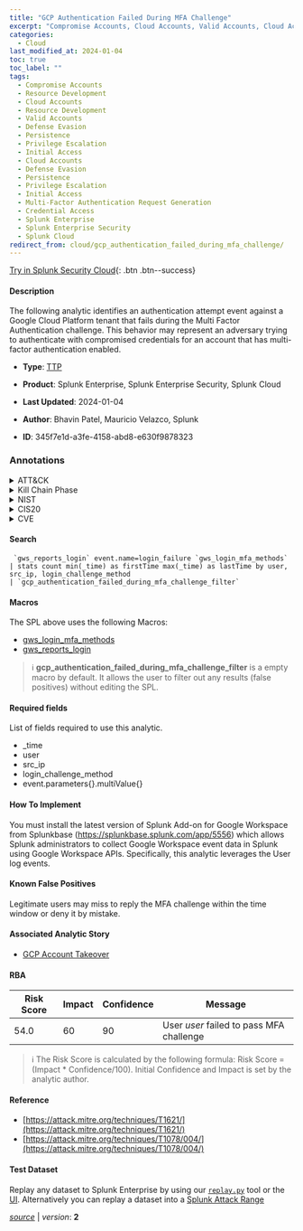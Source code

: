 ```yaml
---
title: "GCP Authentication Failed During MFA Challenge"
excerpt: "Compromise Accounts, Cloud Accounts, Valid Accounts, Cloud Accounts, Multi-Factor Authentication Request Generation"
categories:
  - Cloud
last_modified_at: 2024-01-04
toc: true
toc_label: ""
tags:
  - Compromise Accounts
  - Resource Development
  - Cloud Accounts
  - Resource Development
  - Valid Accounts
  - Defense Evasion
  - Persistence
  - Privilege Escalation
  - Initial Access
  - Cloud Accounts
  - Defense Evasion
  - Persistence
  - Privilege Escalation
  - Initial Access
  - Multi-Factor Authentication Request Generation
  - Credential Access
  - Splunk Enterprise
  - Splunk Enterprise Security
  - Splunk Cloud
redirect_from: cloud/gcp_authentication_failed_during_mfa_challenge/
---
```




[Try in Splunk Security Cloud](https://www.splunk.com/en_us/cyber-security.html){: .btn .btn--success}

#### Description

The following analytic identifies an authentication attempt event against a Google Cloud Platform tenant that fails during the Multi Factor Authentication challenge. This behavior may represent an adversary trying to authenticate with compromised credentials for an account that has multi-factor authentication enabled. 

- **Type**: [TTP](https://github.com/splunk/security_content/wiki/Detection-Analytic-Types)
- **Product**: Splunk Enterprise, Splunk Enterprise Security, Splunk Cloud

- **Last Updated**: 2024-01-04
- **Author**: Bhavin Patel, Mauricio Velazco, Splunk
- **ID**: 345f7e1d-a3fe-4158-abd8-e630f9878323

### Annotations
<details>
  <summary>ATT&CK</summary>

<div markdown="1">

#### [ATT&CK](https://attack.mitre.org/)

| ID          | Technique   | Tactic         |
| ----------- | ----------- |--------------- |
| [T1586](https://attack.mitre.org/techniques/T1586/) | Compromise Accounts | Resource Development |

| [T1586.003](https://attack.mitre.org/techniques/T1586/003/) | Cloud Accounts | Resource Development |

| [T1078](https://attack.mitre.org/techniques/T1078/) | Valid Accounts | Defense Evasion, Persistence, Privilege Escalation, Initial Access |

| [T1078.004](https://attack.mitre.org/techniques/T1078/004/) | Cloud Accounts | Defense Evasion, Persistence, Privilege Escalation, Initial Access |

| [T1621](https://attack.mitre.org/techniques/T1621/) | Multi-Factor Authentication Request Generation | Credential Access |

</div>
</details>


<details>
  <summary>Kill Chain Phase</summary>

<div markdown="1">

* Weaponization
* Exploitation
* Installation
* Delivery


</div>
</details>


<details>
  <summary>NIST</summary>

<div markdown="1">

* DE.CM



</div>
</details>

<details>
  <summary>CIS20</summary>

<div markdown="1">

* CIS 10



</div>
</details>

<details>
  <summary>CVE</summary>

<div markdown="1">


</div>
</details>


#### Search

```
 `gws_reports_login` event.name=login_failure `gws_login_mfa_methods` 
| stats count min(_time) as firstTime max(_time) as lastTime by user, src_ip, login_challenge_method 
| `gcp_authentication_failed_during_mfa_challenge_filter`
```

#### Macros
The SPL above uses the following Macros:
* [gws_login_mfa_methods](https://github.com/splunk/security_content/blob/develop/macros/gws_login_mfa_methods.yml)
* [gws_reports_login](https://github.com/splunk/security_content/blob/develop/macros/gws_reports_login.yml)

> :information_source:
> **gcp_authentication_failed_during_mfa_challenge_filter** is a empty macro by default. It allows the user to filter out any results (false positives) without editing the SPL.



#### Required fields
List of fields required to use this analytic.
* _time
* user
* src_ip
* login_challenge_method
* event.parameters{}.multiValue{}



#### How To Implement
You must install the latest version of Splunk Add-on for Google Workspace from Splunkbase (https://splunkbase.splunk.com/app/5556) which allows Splunk administrators to collect Google Workspace event data in Splunk using Google Workspace APIs. Specifically, this analytic leverages the User log events.
#### Known False Positives
Legitimate users may miss to reply the MFA challenge within the time window or deny it by mistake.

#### Associated Analytic Story
* [GCP Account Takeover](/stories/gcp_account_takeover)




#### RBA

| Risk Score  | Impact      | Confidence   | Message      |
| ----------- | ----------- |--------------|--------------|
| 54.0 | 60 | 90 | User $user$ failed to pass MFA challenge |


> :information_source:
> The Risk Score is calculated by the following formula: Risk Score = (Impact * Confidence/100). Initial Confidence and Impact is set by the analytic author.


#### Reference

* [https://attack.mitre.org/techniques/T1621/](https://attack.mitre.org/techniques/T1621/)
* [https://attack.mitre.org/techniques/T1078/004/](https://attack.mitre.org/techniques/T1078/004/)



#### Test Dataset
Replay any dataset to Splunk Enterprise by using our [`replay.py`](https://github.com/splunk/attack_data#using-replaypy) tool or the [UI](https://github.com/splunk/attack_data#using-ui).
Alternatively you can replay a dataset into a [Splunk Attack Range](https://github.com/splunk/attack_range#replay-dumps-into-attack-range-splunk-server)




[*source*](https://github.com/splunk/security_content/tree/develop/detections/cloud/gcp_authentication_failed_during_mfa_challenge.yml) \| *version*: **2**